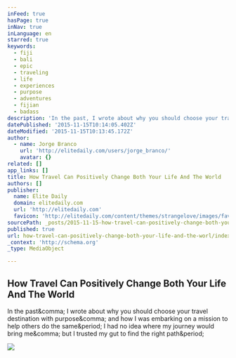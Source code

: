 ```yaml
---
inFeed: true
hasPage: true
inNav: true
inLanguage: en
starred: true
keywords:
  - fiji
  - bali
  - epic
  - traveling
  - life
  - experiences
  - purpose
  - adventures
  - fijian
  - badass
description: 'In the past, I wrote about why you should choose your travel destination with purpose, and how I was embarking on a mission to help others do the same. I had no idea where my journey would bring me, but I trusted my gut to find the right path.'
datePublished: '2015-11-15T10:14:05.402Z'
dateModified: '2015-11-15T10:13:45.172Z'
author:
  - name: Jorge Branco
    url: 'http://elitedaily.com/users/jorge_branco/'
    avatar: {}
related: []
app_links: []
title: How Travel Can Positively Change Both Your Life And The World
authors: []
publisher:
  name: Elite Daily
  domain: elitedaily.com
  url: 'http://elitedaily.com'
  favicon: 'http://elitedaily.com/content/themes/strangelove/images/favicon.ico'
sourcePath: _posts/2015-11-15-how-travel-can-positively-change-both-your-life-and-the-worl.md
published: true
url: how-travel-can-positively-change-both-your-life-and-the-worl/index.html
_context: 'http://schema.org'
_type: MediaObject

---
```

<article style=""><h1>How Travel Can Positively Change Both Your Life And The World</h1><p>In the past&amp;comma; I wrote about why you should choose your travel destination with purpose&amp;comma; and how I was embarking on a mission to help others do the same&amp;period; I had no idea where my journey would bring me&amp;comma; but I trusted my gut to find the right path&amp;period;</p><img src="http://cdn29.elitedaily.com/content/uploads/2015/08/04150913/Stocksy_txp7d39a704GkW000_Small_438350.jpg" /></article>